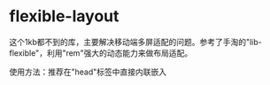 # flexible-layout

这个1kb都不到的库，主要解决移动端多屏适配的问题。参考了手淘的"lib-flexible"，利用"rem"强大的动态能力来做布局适配。

使用方法：推荐在"head"标签中直接内联嵌入
